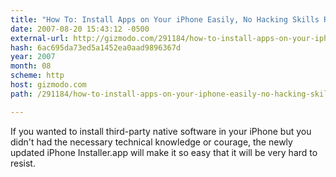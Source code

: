 ```yaml
---
title: "How To: Install Apps on Your iPhone Easily, No Hacking Skills Required - Gizmodo"
date: 2007-08-20 15:43:12 -0500
external-url: http://gizmodo.com/291184/how-to-install-apps-on-your-iphone-easily-no-hacking-skills-required
hash: 6ac695da73ed5a1452ea0aad9896367d
year: 2007
month: 08
scheme: http
host: gizmodo.com
path: /291184/how-to-install-apps-on-your-iphone-easily-no-hacking-skills-required

---
```


If you wanted to install third-party native software in your iPhone but you didn't had the necessary technical knowledge or courage, the newly updated iPhone Installer.app will make it so easy that it will be very hard to resist.
